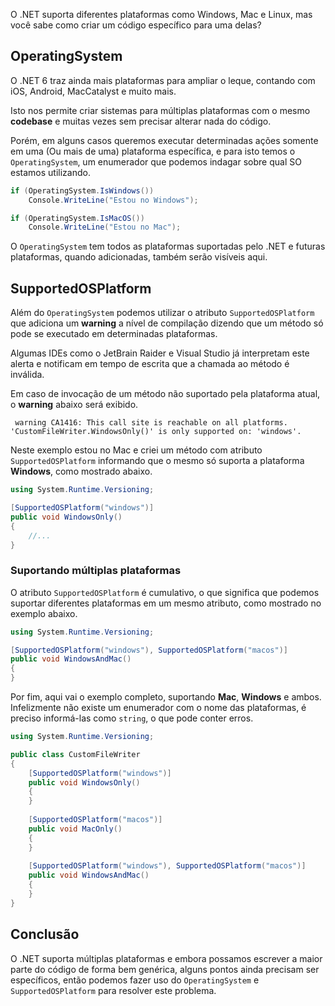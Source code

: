 O .NET suporta diferentes plataformas como Windows, Mac e Linux, mas você sabe como criar um código específico para uma delas?

## OperatingSystem
O .NET 6 traz ainda mais plataformas para ampliar o leque, contando com iOS, Android, MacCatalyst e muito mais.

Isto nos permite criar sistemas para múltiplas plataformas com o mesmo **codebase** e muitas vezes sem precisar alterar nada do código.

Porém, em alguns casos queremos executar determinadas ações somente em uma (Ou mais de uma) plataforma específica, e para isto temos o `OperatingSystem`, um enumerador que podemos indagar sobre qual SO estamos utilizando.

```csharp
if (OperatingSystem.IsWindows())
    Console.WriteLine("Estou no Windows");

if (OperatingSystem.IsMacOS())
    Console.WriteLine("Estou no Mac");
```

O `OperatingSystem` tem todos as plataformas suportadas pelo .NET e futuras plataformas, quando adicionadas, também serão visíveis aqui.

## SupportedOSPlatform
Além do `OperatingSystem` podemos utilizar o atributo `SupportedOSPlatform` que adiciona um **warning** a nível de compilação dizendo que um método só pode se executado em determinadas plataformas.

Algumas IDEs como o JetBrain Raider e Visual Studio já interpretam este alerta e notificam em tempo de escrita que a chamada ao método é inválida.

Em caso de invocação de um método não suportado pela plataforma atual, o **warning** abaixo será exibido.

```
 warning CA1416: This call site is reachable on all platforms. 'CustomFileWriter.WindowsOnly()' is only supported on: 'windows'. 
```

Neste exemplo estou no Mac e criei um método com atributo `SupportedOSPlatform` informando que o mesmo só suporta a plataforma **Windows**, como mostrado abaixo.

```csharp
using System.Runtime.Versioning;

[SupportedOSPlatform("windows")]
public void WindowsOnly()
{
    //...
}
```

### Suportando múltiplas plataformas
O atributo `SupportedOSPlatform` é cumulativo, o que significa que podemos suportar diferentes plataformas em um mesmo atributo, como mostrado no exemplo abaixo.

```csharp
using System.Runtime.Versioning;

[SupportedOSPlatform("windows"), SupportedOSPlatform("macos")]
public void WindowsAndMac()
{
}
```
Por fim, aqui vai o exemplo completo, suportando **Mac**, **Windows** e ambos. Infelizmente não existe um enumerador com o nome das plataformas, é preciso informá-las como `string`, o que pode conter erros.

```csharp
using System.Runtime.Versioning;

public class CustomFileWriter
{
    [SupportedOSPlatform("windows")]
    public void WindowsOnly()
    {
    }
    
    [SupportedOSPlatform("macos")]
    public void MacOnly()
    {
    }
    
    [SupportedOSPlatform("windows"), SupportedOSPlatform("macos")]
    public void WindowsAndMac()
    {
    }
}
```

## Conclusão
O .NET suporta múltiplas plataformas e embora possamos escrever a maior parte do código de forma bem genérica, alguns pontos ainda precisam ser específicos, então podemos fazer uso do `OperatingSystem` e `SupportedOSPlatform` para resolver este problema.


<div role="main" id="blog-s1-dotnet-134e3db1eea6c9829db1"></div>
<script type="text/javascript" src="https://d335luupugsy2.cloudfront.net/js/rdstation-forms/stable/rdstation-forms.min.js"></script>
<script type="text/javascript"> new RDStationForms('blog-s1-dotnet-134e3db1eea6c9829db1', 'UA-48664517-12').createForm();</script>